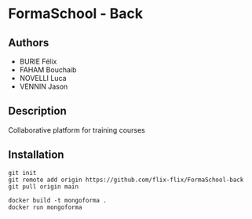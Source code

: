 # FormaSchool - Back

## Authors

- BURIE Félix
- FAHAM Bouchaib
- NOVELLI Luca
- VENNIN Jason

## Description

Collaborative platform for training courses

## Installation

```
git init
git remote add origin https://github.com/flix-flix/FormaSchool-back
git pull origin main

docker build -t mongoforma .
docker run mongoforma
```
